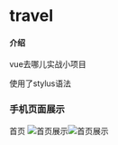 # travel

#### 介绍
vue去哪儿实战小项目

使用了stylus语法

### 手机页面展示
首页
![首页展示](https://images.gitee.com/uploads/images/2019/0511/112057_9b45b31c_4986174.jpeg "WechatIMG1141.jpeg")![首页展示](https://gitee.com/fpl95/travel/blob/master/uploadimages/WechatIMG1141.jpeg "在这里输入图片标题")